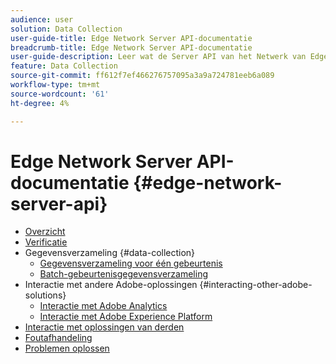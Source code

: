 ```yaml
---
audience: user
solution: Data Collection
user-guide-title: Edge Network Server API-documentatie
breadcrumb-title: Edge Network Server API-documentatie
user-guide-description: Leer wat de Server API van het Netwerk van Edge is en hoe u het kunt gebruiken.
feature: Data Collection
source-git-commit: ff612f7ef466276757095a3a9a724781eeb6a089
workflow-type: tm+mt
source-wordcount: '61'
ht-degree: 4%

---
```



# Edge Network Server API-documentatie {#edge-network-server-api}


- [Overzicht](overview.md)
- [Verificatie](authentication.md)
- Gegevensverzameling {#data-collection}
   - [Gegevensverzameling voor één gebeurtenis](interactive-data-collection.md)
   - [Batch-gebeurtenisgegevensverzameling](non-interactive-data-collection.md)
- Interactie met andere Adobe-oplossingen {#interacting-other-adobe-solutions}
   - [Interactie met Adobe Analytics](interacting-adobe-analytics.md)
   - [Interactie met Adobe Experience Platform](interacting-experience-platform.md)
- [Interactie met oplossingen van derden](interacting-third-party-solutions.md)
- [Foutafhandeling](error-handling.md)
- [Problemen oplossen](troubleshooting.md)